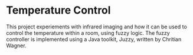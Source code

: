 # Temperature Control
This project experiements with infrared imaging and how it can be used to control the temperature within a room, using fuzzy logic.
The fuzzy controller is implemented using a Java toolkit, Juzzy, written by Chritian Wagner.
